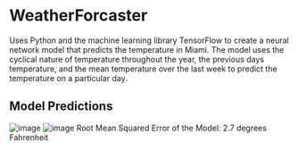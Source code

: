 # WeatherForcaster
Uses Python and the machine learning library TensorFlow to create a neural network model that predicts the temperature in Miami. The model uses the cyclical nature of temperature throughout the year, the previous days temperature, and the mean temperature over the last week to predict the temperature on a particular day.
## Model Predictions
![image](https://github.com/user-attachments/assets/c8883835-fa16-4e0d-81f6-c55c07aedd62)
![image](https://github.com/user-attachments/assets/60572c88-61c6-46f1-a18c-9003b0c2e468)
Root Mean Squared Error of the Model: 2.7 degrees Fahrenheit
